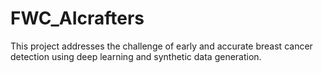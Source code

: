 # FWC_AIcrafters
This project addresses the challenge of early and accurate breast cancer detection using deep learning and synthetic data generation.
